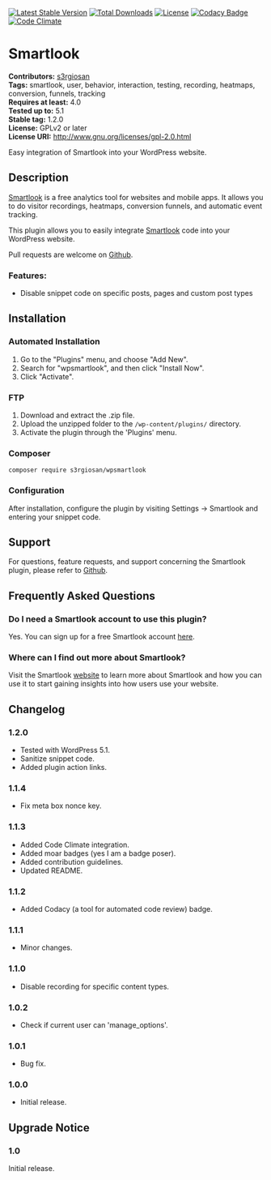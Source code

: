 [![Latest Stable Version](https://poser.pugx.org/s3rgiosan/wpsmartlook/v/stable)](https://packagist.org/packages/s3rgiosan/wpsmartlook)
[![Total Downloads](https://poser.pugx.org/s3rgiosan/wpsmartlook/downloads)](https://packagist.org/packages/s3rgiosan/wpsmartlook)
[![License](https://poser.pugx.org/s3rgiosan/wpsmartlook/license)](https://packagist.org/packages/s3rgiosan/wpsmartlook)
[![Codacy Badge](https://api.codacy.com/project/badge/Grade/59b57a96cc6340ec8ceb65a3fea6f639)](https://www.codacy.com/app/s3rgiosan/wpsmartlook?utm_source=github.com&amp;utm_medium=referral&amp;utm_content=s3rgiosan/wpsmartlook&amp;utm_campaign=Badge_Grade)
[![Code Climate](https://codeclimate.com/github/s3rgiosan/wpsmartlook/badges/gpa.svg)](https://codeclimate.com/github/s3rgiosan/wpsmartlook)

# Smartlook #
**Contributors:** [s3rgiosan](https://profiles.wordpress.org/s3rgiosan)  
**Tags:** smartlook, user, behavior, interaction, testing, recording, heatmaps, conversion, funnels, tracking  
**Requires at least:** 4.0  
**Tested up to:** 5.1  
**Stable tag:** 1.2.0  
**License:** GPLv2 or later  
**License URI:** http://www.gnu.org/licenses/gpl-2.0.html  

Easy integration of Smartlook into your WordPress website.

## Description ##

[Smartlook](https://www.smartlook.com) is a free analytics tool for websites and mobile apps. It allows you to do visitor recordings, heatmaps, conversion funnels, and automatic event tracking.

This plugin allows you to easily integrate [Smartlook](https://www.smartlook.com) code into your WordPress website.

Pull requests are welcome on [Github](https://github.com/s3rgiosan/wpsmartlook).

### Features: ###

* Disable snippet code on specific posts, pages and custom post types

## Installation ##

### Automated Installation ###

1. Go to the "Plugins" menu, and choose "Add New".
2. Search for "wpsmartlook", and then click "Install Now".
2. Click "Activate".

### FTP ###

1. Download and extract the .zip file.
2. Upload the unzipped folder to the `/wp-content/plugins/` directory.
3. Activate the plugin through the 'Plugins' menu.

### Composer ###

`composer require s3rgiosan/wpsmartlook`

### Configuration ###

After installation, configure the plugin by visiting Settings -> Smartlook and entering your snippet code.

## Support ##

For questions, feature requests, and support concerning the Smartlook plugin, please refer to [Github](https://github.com/s3rgiosan/wpsmartlook).

## Frequently Asked Questions ##

### Do I need a Smartlook account to use this plugin? ###

Yes. You can sign up for a free Smartlook account [here](https://www.smartlook.com/sign/up).

### Where can I find out more about Smartlook? ###

Visit the Smartlook [website](https://www.smartlook.com/) to learn more about Smartlook and how you can use it to start gaining insights into how users use your website.

## Changelog ##

### 1.2.0 ###
* Tested with WordPress 5.1.
* Sanitize snippet code.
* Added plugin action links.

### 1.1.4 ###
* Fix meta box nonce key.

### 1.1.3 ###
* Added Code Climate integration.
* Added moar badges (yes I am a badge poser).
* Added contribution guidelines.
* Updated README.

### 1.1.2 ###
* Added Codacy (a tool for automated code review) badge.

### 1.1.1 ###
* Minor changes.

### 1.1.0 ###
* Disable recording for specific content types.

### 1.0.2 ###
* Check if current user can 'manage_options'.

### 1.0.1 ###
* Bug fix.

### 1.0.0 ###
* Initial release.

## Upgrade Notice ##

### 1.0 ###
Initial release.
